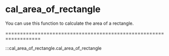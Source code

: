 # cal_area_of_rectangle

You can use this function to calculate the area of a rectangle.

==================================================================

:::cal_area_of_rectangle.cal_area_of_rectangle